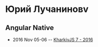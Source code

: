 # Юрий Лучаниновv

## Angular Native
- 2016 Nov 05-06 -- [KharkivJS 7 - 2016](https://www.youtube.com/watch?v=jTxT95injrE)    

